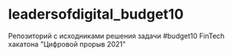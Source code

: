 # leadersofdigital_budget10
Репозиторий с исходниками решения задачи #budget10 FinTech хакатона "Цифровой прорыв 2021"
